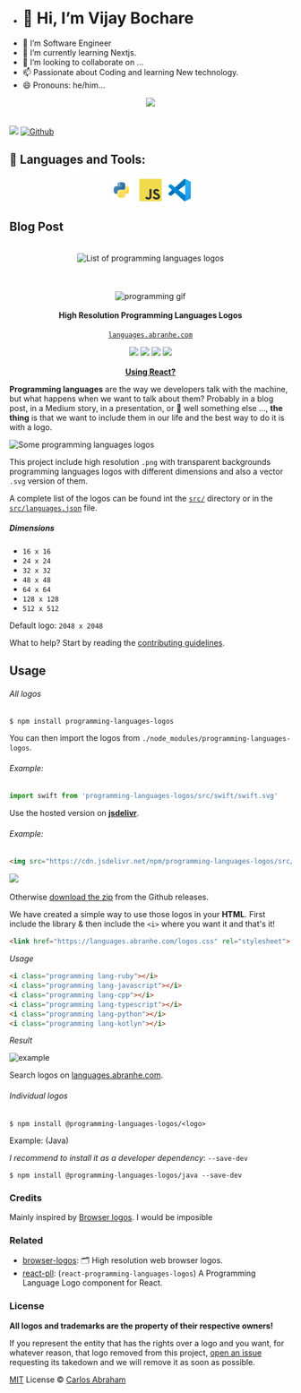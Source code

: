 - <h1>👋 Hi, I’m Vijay Bochare</h1>
- 👀 I’m Software Engineer  
- 🌱 I’m currently learning Nextjs.
- 💞️ I’m looking to collaborate on ...
- 📫 Passionate about Coding and learning New technology.
- 😄 Pronouns: he/him...


<!---
Vijay4649/Vijay4649 is a ✨ special ✨ repository because its `README.md` (this file) appears on your GitHub profile.
You can click the Preview link to take a look at your changes.
--->

<div id="header" align="center">
  <img src="https://media.giphy.com/media/M9gbBd9nbDrOTu1Mqx/giphy.gif" width="100"/>
</div>

<br>

![](https://visitor-badge.laobi.icu/badge?page_id=Vijay4649.Vijay4649)
[![Github](https://img.shields.io/github/followers/Vijay4649?label=Follow&style=social)](https://github.com/Vijay4649)

## 🧰 Languages and Tools:
<p align="center">
<img src="https://raw.githubusercontent.com/github/explore/80688e429a7d4ef2fca1e82350fe8e3517d3494d/topics/python/python.png" alt="Python" height="40" style="vertical-align:top; margin:4px">
<img src="https://raw.githubusercontent.com/github/explore/80688e429a7d4ef2fca1e82350fe8e3517d3494d/topics/javascript/javascript.png" alt="Javascript" height="40" style="vertical-align:top; margin:4px">
<img src="https://raw.githubusercontent.com/github/explore/80688e429a7d4ef2fca1e82350fe8e3517d3494d/topics/visual-studio-code/visual-studio-code.png" alt="VS Code" height="40" style="vertical-align:top; margin:4px">
 
</p>

## Blog Post
<!-- BLOG-POST-LIST:START -->
<!-- BLOG-POST-LIST:END -->


<p align="center">
    <br>
    <img src="src/programming-languages.gif" alt="List of programming languages logos">
    <br>
    <br>
    <br>
    <br>
    <!-- 
        Plese don't fix the world 'porgramming' it is not a typo.
        Well it is a typo but a working typo :) 
    -->
    <img src="https://cdn.abranhe.com/projects/porgramming-languages-logos/logo.svg" alt="programming gif">
    <br>
    <br>
    <b>High Resolution Programming Languages Logos</b>
    <br>
    <br>
    <a href="https://languages.abranhe.com"><code>languages.abranhe.com</code></a>
</p>

<p align="center">
    <a href="https://github.com/abrahamcalf/programming-languages-logos/actions"><img src="https://github.com/abrhaamcalf/programming-languages-logos/workflows/publish/badge.svg" /></a>
    <a href="https://github.com/abrhaamcalf/programming-languages-logos"><img src="https://img.shields.io/npm/v/programming-languages-logos.svg?logo=npm" /></a>
	<a href="https://github.com/abrhaamcalf/programming-languages-logos/blob/master/license"><img src="https://img.shields.io/github/license/abrhaamcalf/programming-languages-logos.svg" /></a>
    <a href="https://github.com/abrhaamcalf/programming-languages-logos"><img src="https://img.shields.io/github/repo-size/abrhaamcalf/programming-languages-logos.svg?logo=github"></a>
    <br>
    <br>
    <b><a href="https://github.com/abrhaamcalf/react-pll">Using React?</a></b>
    <br>
</p>

**Programming languages** are the way we developers talk with the machine, but what happens when we want to talk about them? Probably in a blog post, in a Medium story, in a presentation, or 🤔 well something else ..., **the thing** is that we want to include them in our life and the best way to do it is with a logo.

<img src="src/programming-languages.png" alt="Some programming languages logos">

This project include high resolution `.png` with transparent backgrounds programming languages logos with different dimensions and also a vector `.svg` version of them.

A complete list of the logos can be found int the [`src/`](https://github.com/abrahamcalf/programming-languages-logos/blob/master/src) directory or in the [`src/languages.json`](https://github.com/abrahamcalf/programming-languages-logos/blob/master/src/languages.json) file.

##### Dimensions

- `16 x 16`
- `24 x 24`
- `32 x 32`
- `48 x 48`
- `64 x 64`
- `128 x 128`
- `512 x 512`

Default logo: `2048 x 2048`

What to help? Start by reading the [contributing guidelines](https://github.com/abrahamcalf/programming-languages-logos/blob/master/.github/contributing.md).

## Usage

###### All logos

```
$ npm install programming-languages-logos
```

You can then import the logos from `./node_modules/programming-languages-logos`.

###### Example:
 
 ```js
 import swift from 'programming-languages-logos/src/swift/swift.svg'
 ```

 Use the hosted version on
 [**jsdelivr**](https://www.jsdelivr.com/package/npm/programming-languages-logos).


###### Example:

```html
<img src="https://cdn.jsdelivr.net/npm/programming-languages-logos/src/javascript/javascript.png" height="100">
```

<img src="https://cdn.jsdelivr.net/npm/programming-languages-logos/src/javascript/javascript.png" height="100">

Otherwise [download the zip](https://github.com/abrahamcalf/programming-languages-logos/releases/latest) from the Github releases.

We have created a simple way to use those logos in your **HTML**. First include the library & then include the `<i>` where you want it and that's it!

```html
<link href="https://languages.abranhe.com/logos.css" rel="stylesheet">
```

*Usage*

```html
<i class="programming lang-ruby"></i>
<i class="programming lang-javascript"></i>
<i class="programming lang-cpp"></i>
<i class="programming lang-typescript"></i>
<i class="programming lang-python"></i>
<i class="programming lang-kotlyn"></i>
```

*Result*

<img src="https://cdn.abranhe.com/projects/programming-languages-logos-site/example.png" alt="example" width="50%">

Search logos on [languages.abranhe.com](https://languages.abranhe.com).

###### Individual logos

```
$ npm install @programming-languages-logos/<logo>
```

Example: (Java)

*I recommend to install it as a developer dependency*:  `--save-dev`

```
$ npm install @programming-languages-logos/java --save-dev
```

### Credits

Mainly inspired by [Browser logos](https://github.com/alrra/browser-logos/). I would be imposible

### Related

- [browser-logos](https://github.com/alrra/browser-logos/): 🗂 High resolution web browser logos.
- [react-pll](https://github.com/react-pll): (`react-programming-languages-logos`) A Programming Language Logo component for React.

### License

**All logos and trademarks are the property of their respective owners!**

If you represent the entity that has the rights over a logo and you
want, for whatever reason, that logo removed from this project,
[open an issue](https://github.com/abrahamcalf/programming-languages-logos/issues/new)
requesting its takedown and we will remove it as soon as possible.

[MIT](https://github.com/abrahamcalf/programming-languages-logos/blob/master/license) License © [Carlos Abraham](https://github.com/abrahamcalf)

